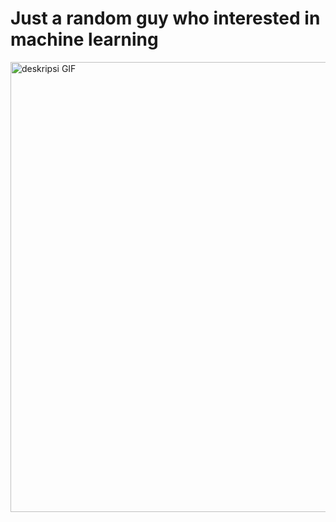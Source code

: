 **<h1>Just a random guy who interested in machine learning</h1>**
  
<p align="left">
  <img src="https://media1.tenor.com/m/TP58Jc-uI-AAAAAC/sqds.gif" width="720" alt="deskripsi GIF">
</p>
